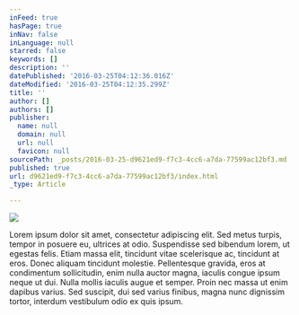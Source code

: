 ```yaml
---
inFeed: true
hasPage: true
inNav: false
inLanguage: null
starred: false
keywords: []
description: ''
datePublished: '2016-03-25T04:12:36.016Z'
dateModified: '2016-03-25T04:12:35.299Z'
title: ''
author: []
authors: []
publisher:
  name: null
  domain: null
  url: null
  favicon: null
sourcePath: _posts/2016-03-25-d9621ed9-f7c3-4cc6-a7da-77599ac12bf3.md
published: true
url: d9621ed9-f7c3-4cc6-a7da-77599ac12bf3/index.html
_type: Article

---
```

![](https://the-grid-user-content.s3-us-west-2.amazonaws.com/cf21d8ff-7bb0-42be-ad42-24bca9fd2ea0.jpg)

Lorem ipsum dolor sit amet, consectetur adipiscing elit. Sed metus turpis, tempor in posuere eu, ultrices at odio. Suspendisse sed bibendum lorem, ut egestas felis. Etiam massa elit, tincidunt vitae scelerisque ac, tincidunt at eros. Donec aliquam tincidunt molestie. Pellentesque gravida, eros at condimentum sollicitudin, enim nulla auctor magna, iaculis congue ipsum neque ut dui. Nulla mollis iaculis augue et semper. Proin nec massa ut enim dapibus varius. Sed suscipit, dui sed varius finibus, magna nunc dignissim tortor, interdum vestibulum odio ex quis ipsum.